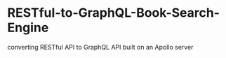 # RESTful-to-GraphQL-Book-Search-Engine
converting RESTful API to GraphQL API built on an Apollo server
